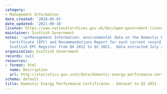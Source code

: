 ```yaml
---
category:
- Management Information
date_created: '2018-05-01'
date_updated: '2021-09-16'
license: https://www.nationalarchives.gov.uk/doc/open-government-licence/version/3/
maintainer: Scottish Government
notes: '<p>Management Information: environmental data on the Domestic Energy Performance
  Certificate (EPC) and Recommendations Report for each current record held on the
  Scottish EPC Register from Q4 2012 to Q2 2021.  Data extracted July 2021.</p>'
organization: Scottish Government
records: null
resources:
- format: html
  name: Description
  url: http://statistics.gov.scot/data/domestic-energy-performance-certificates
schema: default
title: Domestic Energy Performance Certificates - Dataset to Q2 2021
---
```

